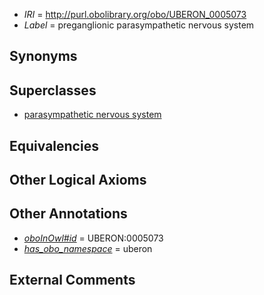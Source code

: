 * *IRI* = http://purl.obolibrary.org/obo/UBERON_0005073
 * *Label* = preganglionic parasympathetic nervous system

## Synonyms


## Superclasses

 * [parasympathetic nervous system](../../UBERON/11/UBERON_0000011.md)

## Equivalencies


## Other Logical Axioms


## Other Annotations

 * *[oboInOwl#id](../../id/oboInOwl#id.md)* = UBERON:0005073
 * *[has_obo_namespace](../../ce/oboInOwl#hasOBONamespace.md)* = uberon

## External Comments

